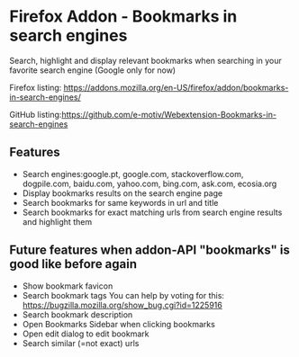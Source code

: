 # Firefox Addon - Bookmarks in search engines
Search, highlight and display relevant bookmarks when searching in your favorite search engine (Google only for now)

Firefox listing: https://addons.mozilla.org/en-US/firefox/addon/bookmarks-in-search-engines/

GitHub listing:https://github.com/e-motiv/Webextension-Bookmarks-in-search-engines

## Features
* Search engines:google.pt, google.com, stackoverflow.com, dogpile.com, baidu.com, yahoo.com, bing.com, ask.com, ecosia.org
* Display bookmarks results on the search engine page
* Search bookmarks for same keywords in url and title 
* Search bookmarks for exact matching urls from search engine results and highlight them

## Future features when addon-API "bookmarks" is good like before again
* Show bookmark favicon
* Search bookmark tags
	You can help by voting for this: https://bugzilla.mozilla.org/show_bug.cgi?id=1225916
* Search bookmark description
* Open Bookmarks Sidebar when clicking bookmarks
* Open edit dialog to edit bookmark
* Search similar (=not exact) urls
